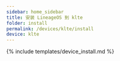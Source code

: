 ```yaml
---
sidebar: home_sidebar
title: 安装 LineageOS 到 klte
folder: install
permalink: /devices/klte/install
device: klte
---
```

{% include templates/device_install.md %}
